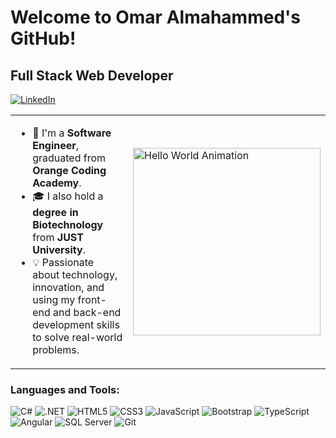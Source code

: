# Welcome to Omar Almahammed's GitHub!

## Full Stack Web Developer

[![LinkedIn](https://img.shields.io/badge/LinkedIn-blue?style=flat&logo=linkedin)](www.linkedin.com/in/omar-al-mahammed)

<table>
  <tr>
    <td style="vertical-align: top;">
      <ul>
        <li>🌟 I'm a <strong>Software Engineer</strong>, graduated from <strong>Orange Coding Academy</strong>.</li>
        <li>🎓 I also hold a <strong>degree in Biotechnology</strong> from <strong>JUST University</strong>.</li>
        <li>💡 Passionate about technology, innovation, and using my front-end and back-end development skills to solve real-world problems.</li>
      </ul>
    </td>
    <td>
      <img src="https://media.giphy.com/media/ZVik7pBtu9dNS/giphy.gif" alt="Hello World Animation" width="300"/>
    </td>
  </tr>
</table>

### Languages and Tools:

<p align="left">
  <img src="https://img.icons8.com/color/48/000000/c-sharp-logo.png" alt="C#"/>
  <img src="https://img.icons8.com/fluency/48/000000/net-framework.png" alt=".NET"/>
  <img src="https://img.icons8.com/color/48/000000/html-5.png" alt="HTML5"/>
  <img src="https://img.icons8.com/color/48/000000/css3.png" alt="CSS3"/>
  <img src="https://img.icons8.com/color/48/000000/javascript.png" alt="JavaScript"/>
  <img src="https://img.icons8.com/color/48/000000/bootstrap.png" alt="Bootstrap"/>
  <img src="https://img.icons8.com/color/48/000000/typescript.png" alt="TypeScript"/>
  <img src="https://img.icons8.com/color/48/000000/angularjs.png" alt="Angular"/>
  <img src="https://img.icons8.com/color/48/000000/sql.png" alt="SQL Server"/>
  <img src="https://img.icons8.com/color/48/000000/git.png" alt="Git"/>
</p>

